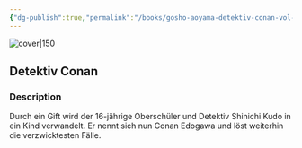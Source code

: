 ```yaml
---
{"dg-publish":true,"permalink":"/books/gosho-aoyama-detektiv-conan-vol-9/","title":"\"Detektiv Conan\"","tags":["manga","crime"]}
---
```




![cover|150](http://books.google.com/books/content?id=oubzPAAACAAJ&printsec=frontcover&img=1&zoom=1&source=gbs_api)

## Detektiv Conan

### Description

Durch ein Gift wird der 16-jährige Oberschüler und Detektiv Shinichi Kudo in ein Kind verwandelt. Er nennt sich nun Conan Edogawa und löst weiterhin die verzwicktesten Fälle.
```